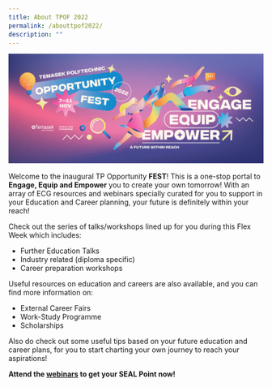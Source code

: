 ```yaml
---
title: About TPOF 2022
permalink: /abouttpof2022/
description: ""
---
```

![](/images/Asset/TPOF2022_2.jpg)

Welcome to the inaugural TP Opportunity **FEST**! This is a one-stop portal to **Engage, Equip and Empower** you to create your own tomorrow! With an array of ECG resources and webinars specially curated for you to support in your Education and Career planning, your future is definitely within your reach!

Check out the series of talks/workshops lined up for you during this Flex Week which includes:

- Further Education Talks
- Industry related (diploma specific)
- Career preparation workshops

Useful resources on education and careers are also available, and you can find more information on:

- External Career Fairs
- Work-Study Programme
- Scholarships

Also do check out some useful tips based on your future education and career plans, for you to start charting your own journey to reach your aspirations!

**Attend the [webinars](/TPOF2022WebinarSchedule/) to get your SEAL Point now!**
